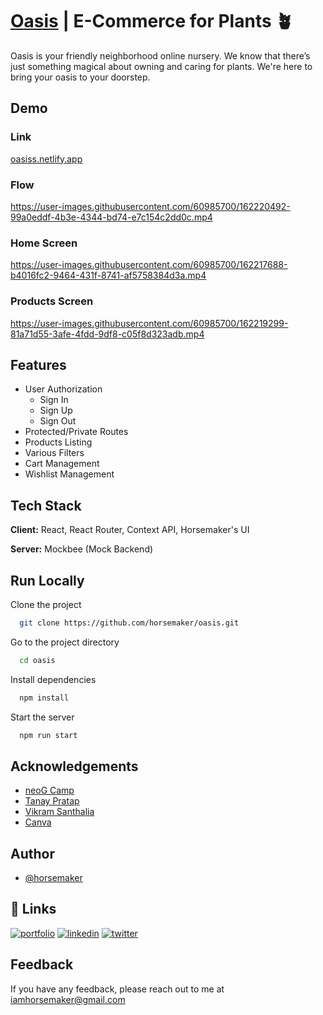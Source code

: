 # [Oasis](https://oasiss.netlify.app/) | E-Commerce for Plants 🪴

Oasis is your friendly neighborhood online nursery. We know that there’s just something magical about owning and caring for plants. We're here to bring your oasis to your doorstep.

## Demo

### Link

[oasiss.netlify.app](https://oasiss.netlify.app/)

### Flow

https://user-images.githubusercontent.com/60985700/162220492-99a0eddf-4b3e-4344-bd74-e7c154c2dd0c.mp4

### Home Screen

https://user-images.githubusercontent.com/60985700/162217688-b4016fc2-9464-431f-8741-af5758384d3a.mp4

### Products Screen

https://user-images.githubusercontent.com/60985700/162219299-81a71d55-3afe-4fdd-9df8-c05f8d323adb.mp4

## Features

- User Authorization
  - Sign In
  - Sign Up
  - Sign Out
- Protected/Private Routes
- Products Listing
- Various Filters
- Cart Management
- Wishlist Management

## Tech Stack

**Client:** React, React Router, Context API, Horsemaker's UI

**Server:** Mockbee (Mock Backend)

## Run Locally

Clone the project

```bash
  git clone https://github.com/horsemaker/oasis.git
```

Go to the project directory

```bash
  cd oasis
```

Install dependencies

```bash
  npm install
```

Start the server

```bash
  npm run start
```

## Acknowledgements

- [neoG Camp](https://neog.camp/)
- [Tanay Pratap](https://twitter.com/tanaypratap)
- [Vikram Santhalia](https://twitter.com/VikramSanthalia)
- [Canva](https://www.canva.com/)

## Author

- [@horsemaker](https://github.com/horsemaker)

## 🔗 Links

[![portfolio](https://img.shields.io/badge/my_portfolio-000?style=for-the-badge&logo=ko-fi&logoColor=white)](https://ghodekaryash.netlify.app/)
[![linkedin](https://img.shields.io/badge/linkedin-0A66C2?style=for-the-badge&logo=linkedin&logoColor=white)](https://www.linkedin.com/in/yashghodekar/)
[![twitter](https://img.shields.io/badge/twitter-1DA1F2?style=for-the-badge&logo=twitter&logoColor=white)](https://twitter.com/horsemaker_)

## Feedback

If you have any feedback, please reach out to me at iamhorsemaker@gmail.com
